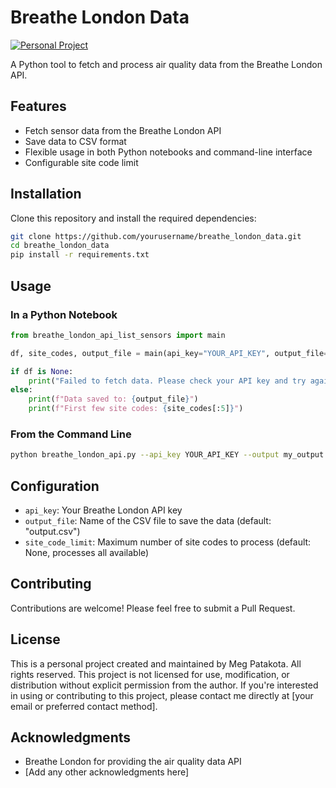 # Breathe London Data
[![Personal Project](https://img.shields.io/badge/Project-Personal-blue)](https://meg-patakota.github.io)

A Python tool to fetch and process air quality data from the Breathe London API.

## Features

- Fetch sensor data from the Breathe London API
- Save data to CSV format
- Flexible usage in both Python notebooks and command-line interface
- Configurable site code limit

## Installation

Clone this repository and install the required dependencies:

```bash
git clone https://github.com/yourusername/breathe_london_data.git
cd breathe_london_data
pip install -r requirements.txt
```

## Usage

### In a Python Notebook

```python
from breathe_london_api_list_sensors import main

df, site_codes, output_file = main(api_key="YOUR_API_KEY", output_file="my_output.csv", site_code_limit=10)

if df is None:
    print("Failed to fetch data. Please check your API key and try again later.")
else:
    print(f"Data saved to: {output_file}")
    print(f"First few site codes: {site_codes[:5]}")
```

### From the Command Line

```bash
python breathe_london_api.py --api_key YOUR_API_KEY --output my_output.csv --limit 10
```

## Configuration

- `api_key`: Your Breathe London API key
- `output_file`: Name of the CSV file to save the data (default: "output.csv")
- `site_code_limit`: Maximum number of site codes to process (default: None, processes all available)

## Contributing

Contributions are welcome! Please feel free to submit a Pull Request.

## License

This is a personal project created and maintained by Meg Patakota. All rights reserved. This project is not licensed for use, modification, or distribution without explicit permission from the author.
If you're interested in using or contributing to this project, please contact me directly at [your email or preferred contact method].

## Acknowledgments

- Breathe London for providing the air quality data API
- [Add any other acknowledgments here]